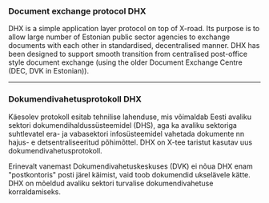 ### Document exchange protocol DHX

DHX is a simple application layer protocol on top of X-road. Its purpose is to allow large number of Estonian public sector agencies to exchange documents with each other in standardised, decentralised manner. DHX has been designed to support smooth transition from centralised post-office style document exchange (using the older Document Exchange Centre (DEC, DVK in Estonian)).

---

### Dokumendivahetusprotokoll DHX

Käesolev protokoll esitab tehnilise lahenduse, mis võimaldab Eesti avaliku sektori dokumendihaldussüsteemidel (DHS), aga ka avaliku sektoriga suhtlevatel era- ja vabasektori infosüsteemidel vahetada dokumente nn hajus- e detsentraliseeritud põhimõttel.
DHX on X-tee taristut kasutav uus dokumendivahetusprotokoll.

Erinevalt vanemast Dokumendivahetuskeskuses (DVK) ei nõua DHX enam "postkontoris" posti järel käimist, vaid toob dokumendid ukselävele kätte.
DHX on mõeldud avaliku sektori turvalise dokumendivahetuse korraldamiseks.



